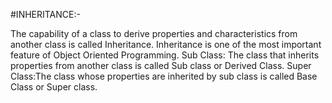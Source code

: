 #INHERITANCE:-

The capability of a class to derive properties and characteristics from another class is called Inheritance. Inheritance is one of the most important feature of Object Oriented Programming. 
Sub Class: The class that inherits properties from another class is called Sub class or Derived Class. 
Super Class:The class whose properties are inherited by sub class is called Base Class or Super class. 

